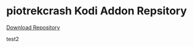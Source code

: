 # piotrekcrash Kodi Addon Repsitory
[Download Repository](https://github.com/piotrekcrash/kodi/raw/master/zips/repository.piotrekcrash/repository.piotrekcrash-1.0.4.zip)

test2
